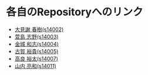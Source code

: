 # 各自のRepositoryへのリンク

<ul>
	<li><a href='https://github.com/s14002/Prog.Lit.2016' target="_blank">大見謝 春樹(s14002)</a></li>
	<li><a href='https://github.com/s14003/Prog.Lit.2016' target="_blank">萱島 志野(s14003)</a></li>
	<li><a href='https://github.com/s14004/Prog.Lit.2016' target="_blank">金城 和志(s14004)</a></li>
	<li><a href='https://github.com/s14005/Prog.Lit.2016' target="_blank">古賀 裕貴(s14005)</a></li>
	<li><a href='https://github.com/s14007/Prog.Lit.2016' target="_blank">高良 裕太(s14007)</a></li>
	<li><a href='https://github.com/s14011/Prog.Lit.2016' target="_blank">山内 亮和(s14011)</a></li>
</ul>